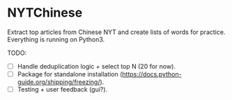 # NYTChinese
Extract top articles from Chinese NYT and create lists of words for practice.
Everything is running on Python3.

TODO:
- [ ] Handle deduplication logic + select top N (20 for now).
- [ ] Package for standalone installation (https://docs.python-guide.org/shipping/freezing/).
- [ ] Testing + user feedback (gui?).
